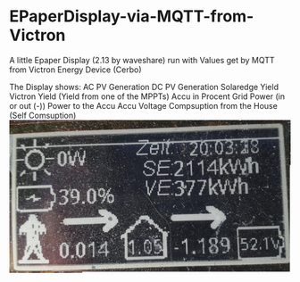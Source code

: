 # EPaperDisplay-via-MQTT-from-Victron
A little Epaper Display (2.13 by waveshare) run with Values get by MQTT from Victron Energy Device (Cerbo)

The Display shows:
AC PV Generation
DC PV Generation
Solaredge Yield
Victron Yield (Yield from one of the MPPTs)
Accu in Procent
Grid Power (in or out (-))
Power to the Accu
Accu Voltage
Compsuption from the House (Self Comsuption)
![alt text](example.jpg?raw=true)
